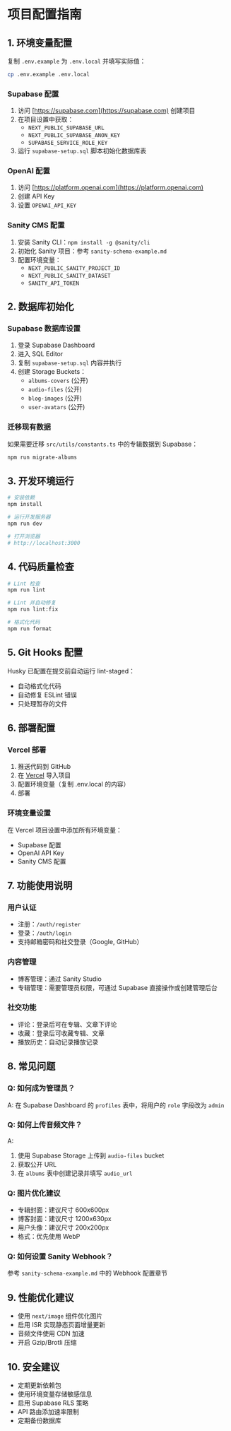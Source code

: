 # 项目配置指南

## 1. 环境变量配置

复制 `.env.example` 为 `.env.local` 并填写实际值：

```bash
cp .env.example .env.local
```

### Supabase 配置

1. 访问 [https://supabase.com](https://supabase.com) 创建项目
2. 在项目设置中获取：
   - `NEXT_PUBLIC_SUPABASE_URL`
   - `NEXT_PUBLIC_SUPABASE_ANON_KEY`
   - `SUPABASE_SERVICE_ROLE_KEY`
3. 运行 `supabase-setup.sql` 脚本初始化数据库表

### OpenAI 配置

1. 访问 [https://platform.openai.com](https://platform.openai.com)
2. 创建 API Key
3. 设置 `OPENAI_API_KEY`

### Sanity CMS 配置

1. 安装 Sanity CLI：`npm install -g @sanity/cli`
2. 初始化 Sanity 项目：参考 `sanity-schema-example.md`
3. 配置环境变量：
   - `NEXT_PUBLIC_SANITY_PROJECT_ID`
   - `NEXT_PUBLIC_SANITY_DATASET`
   - `SANITY_API_TOKEN`

## 2. 数据库初始化

### Supabase 数据库设置

1. 登录 Supabase Dashboard
2. 进入 SQL Editor
3. 复制 `supabase-setup.sql` 内容并执行
4. 创建 Storage Buckets：
   - `albums-covers` (公开)
   - `audio-files` (公开)
   - `blog-images` (公开)
   - `user-avatars` (公开)

### 迁移现有数据

如果需要迁移 `src/utils/constants.ts` 中的专辑数据到 Supabase：

```bash
npm run migrate-albums
```

## 3. 开发环境运行

```bash
# 安装依赖
npm install

# 运行开发服务器
npm run dev

# 打开浏览器
# http://localhost:3000
```

## 4. 代码质量检查

```bash
# Lint 检查
npm run lint

# Lint 并自动修复
npm run lint:fix

# 格式化代码
npm run format
```

## 5. Git Hooks 配置

Husky 已配置在提交前自动运行 lint-staged：
- 自动格式化代码
- 自动修复 ESLint 错误
- 只处理暂存的文件

## 6. 部署配置

### Vercel 部署

1. 推送代码到 GitHub
2. 在 [Vercel](https://vercel.com) 导入项目
3. 配置环境变量（复制 .env.local 的内容）
4. 部署

### 环境变量设置

在 Vercel 项目设置中添加所有环境变量：
- Supabase 配置
- OpenAI API Key
- Sanity CMS 配置

## 7. 功能使用说明

### 用户认证

- 注册：`/auth/register`
- 登录：`/auth/login`
- 支持邮箱密码和社交登录（Google, GitHub）

### 内容管理

- 博客管理：通过 Sanity Studio
- 专辑管理：需要管理员权限，可通过 Supabase 直接操作或创建管理后台

### 社交功能

- 评论：登录后可在专辑、文章下评论
- 收藏：登录后可收藏专辑、文章
- 播放历史：自动记录播放记录

## 8. 常见问题

### Q: 如何成为管理员？

A: 在 Supabase Dashboard 的 `profiles` 表中，将用户的 `role` 字段改为 `admin`

### Q: 如何上传音频文件？

A: 
1. 使用 Supabase Storage 上传到 `audio-files` bucket
2. 获取公开 URL
3. 在 `albums` 表中创建记录并填写 `audio_url`

### Q: 图片优化建议

- 专辑封面：建议尺寸 600x600px
- 博客封面：建议尺寸 1200x630px
- 用户头像：建议尺寸 200x200px
- 格式：优先使用 WebP

### Q: 如何设置 Sanity Webhook？

参考 `sanity-schema-example.md` 中的 Webhook 配置章节

## 9. 性能优化建议

- 使用 `next/image` 组件优化图片
- 启用 ISR 实现静态页面增量更新
- 音频文件使用 CDN 加速
- 开启 Gzip/Brotli 压缩

## 10. 安全建议

- 定期更新依赖包
- 使用环境变量存储敏感信息
- 启用 Supabase RLS 策略
- API 路由添加速率限制
- 定期备份数据库


